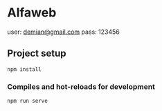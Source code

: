 # Alfaweb 

user: demian@gmail.com
pass: 123456

## Project setup
```
npm install
```

### Compiles and hot-reloads for development
```
npm run serve

